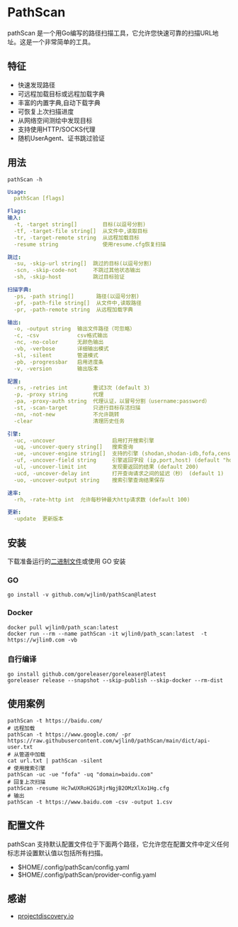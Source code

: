 # PathScan
pathScan 是一个用Go编写的路径扫描工具，它允许您快速可靠的扫描URL地址。这是一个非常简单的工具。

## 特征

- 快速发现路径
- 可远程加载目标或远程加载字典
- 丰富的内置字典,自动下载字典
- 可恢复上次扫描进度
- 从网络空间测绘中发现目标
- 支持使用HTTP/SOCKS代理
- 随机UserAgent、证书跳过验证

## 用法
```shell
pathScan -h
```
```yaml
Usage:
  pathScan [flags]

Flags:
输入:
  -t, -target string[]        目标(以逗号分割)
  -tf, -target-file string[]  从文件中,读取目标
  -tr, -target-remote string  从远程加载目标
  -resume string              使用resume.cfg恢复扫描

跳过:
  -su, -skip-url string[]  跳过的目标(以逗号分割)
  -scn, -skip-code-not     不跳过其他状态输出
  -sh, -skip-host          跳过目标验证

扫描字典:
  -ps, -path string[]       路径(以逗号分割)
  -pf, -path-file string[]  从文件中,读取路径
  -pr, -path-remote string  从远程加载字典

输出:
  -o, -output string  输出文件路径（可忽略）
  -c, -csv            csv格式输出
  -nc, -no-color      无颜色输出
  -vb, -verbose       详细输出模式
  -sl, -silent        管道模式
  -pb, -progressbar   启用进度条
  -v, -version        输出版本

配置:
  -rs, -retries int        重试3次 (default 3)
  -p, -proxy string        代理
  -pa, -proxy-auth string  代理认证，以冒号分割（username:password）
  -st, -scan-target        只进行目标存活扫描
  -nn, -not-new            不允许跳转
  -clear                   清理历史任务

引擎:
  -uc, -uncover                  启用打开搜索引擎
  -uq, -uncover-query string[]   搜索查询
  -ue, -uncover-engine string[]  支持的引擎 (shodan,shodan-idb,fofa,censys,quake,hunter,zoomeye,netlas,zone,binary) (default quake,fofa)
  -uf, -uncover-field string     引擎返回字段 (ip,port,host) (default "host")
  -ul, -uncover-limit int        发现要返回的结果 (default 200)
  -ucd, -uncover-delay int       打开查询请求之间的延迟（秒） (default 1)
  -uo, -uncover-output string    搜索引擎查询结果保存

速率:
  -rh, -rate-http int  允许每秒钟最大http请求数 (default 100)

更新:
  -update  更新版本

```
## 安装

下载准备运行的[二进制文件](https://github.com/wjlin0/pathScan/releases/latest)或使用 GO 安装
### GO
```shell
go install -v github.com/wjlin0/pathScan@latest
```
### Docker
```shell
docker pull wjlin0/path_scan:latest
docker run --rm --name pathScan -it wjlin0/path_scan:latest  -t https://wjlin0.com -vb
```
### 自行编译
```shell
go install github.com/goreleaser/goreleaser@latest
goreleaser release --snapshot --skip-publish --skip-docker --rm-dist
```


## 使用案例
```text
pathScan -t https://baidu.com/
# 远程加载
pathScan -t https://www.google.com/ -pr https://raw.githubusercontent.com/wjlin0/pathScan/main/dict/api-user.txt
# 从管道中加载
cat url.txt | pathScan -silent
# 使用搜索引擎
pathScan -uc -ue "fofa" -uq "domain=baidu.com"
# 回复上次扫描
pathScan -resume Hc7wUXRoH2G1RjrNgjB2OMzXlXo1Hg.cfg
# 输出
pathScan -t https://www.baidu.com -csv -output 1.csv
```

## 配置文件
pathScan 支持默认配置文件位于下面两个路径，它允许您在配置文件中定义任何标志并设置默认值以包括所有扫描。
- $HOME/.config/pathScan/config.yaml
- $HOME/.config/pathScan/provider-config.yaml

## 感谢

- [projectdiscovery.io](https://projectdiscovery.io/#/)
